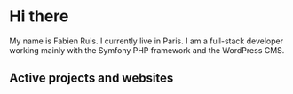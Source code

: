# Hi there
My name is Fabien Ruis. I currently live in Paris. I am a full-stack developer working mainly with the Symfony PHP framework and the WordPress CMS.

## Active projects and websites
